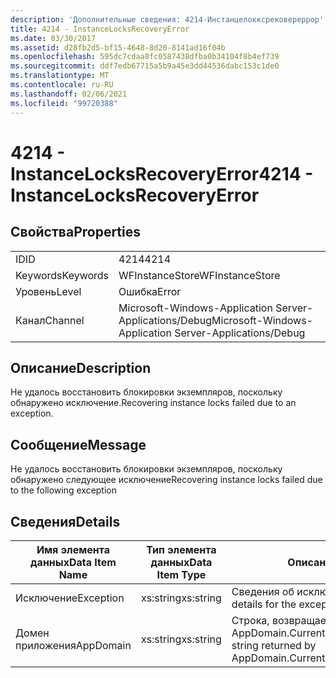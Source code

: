 ```yaml
---
description: 'Дополнительные сведения: 4214-Инстанцелокксрековереррор'
title: 4214 - InstanceLocksRecoveryError
ms.date: 03/30/2017
ms.assetid: d28fb2d5-bf15-4648-8d20-8141ad16f04b
ms.openlocfilehash: 595dc7cdaa8fc0587438dfba0b34104f8b4ef739
ms.sourcegitcommit: ddf7edb67715a5b9a45e3dd44536dabc153c1de0
ms.translationtype: MT
ms.contentlocale: ru-RU
ms.lasthandoff: 02/06/2021
ms.locfileid: "99720388"
---
```

# <a name="4214---instancelocksrecoveryerror"></a><span data-ttu-id="b55a7-103">4214 - InstanceLocksRecoveryError</span><span class="sxs-lookup"><span data-stu-id="b55a7-103">4214 - InstanceLocksRecoveryError</span></span>

## <a name="properties"></a><span data-ttu-id="b55a7-104">Свойства</span><span class="sxs-lookup"><span data-stu-id="b55a7-104">Properties</span></span>  
  
|||  
|-|-|  
|<span data-ttu-id="b55a7-105">ID</span><span class="sxs-lookup"><span data-stu-id="b55a7-105">ID</span></span>|<span data-ttu-id="b55a7-106">4214</span><span class="sxs-lookup"><span data-stu-id="b55a7-106">4214</span></span>|  
|<span data-ttu-id="b55a7-107">Keywords</span><span class="sxs-lookup"><span data-stu-id="b55a7-107">Keywords</span></span>|<span data-ttu-id="b55a7-108">WFInstanceStore</span><span class="sxs-lookup"><span data-stu-id="b55a7-108">WFInstanceStore</span></span>|  
|<span data-ttu-id="b55a7-109">Уровень</span><span class="sxs-lookup"><span data-stu-id="b55a7-109">Level</span></span>|<span data-ttu-id="b55a7-110">Ошибка</span><span class="sxs-lookup"><span data-stu-id="b55a7-110">Error</span></span>|  
|<span data-ttu-id="b55a7-111">Канал</span><span class="sxs-lookup"><span data-stu-id="b55a7-111">Channel</span></span>|<span data-ttu-id="b55a7-112">Microsoft-Windows-Application Server-Applications/Debug</span><span class="sxs-lookup"><span data-stu-id="b55a7-112">Microsoft-Windows-Application Server-Applications/Debug</span></span>|  
  
## <a name="description"></a><span data-ttu-id="b55a7-113">Описание</span><span class="sxs-lookup"><span data-stu-id="b55a7-113">Description</span></span>  

 <span data-ttu-id="b55a7-114">Не удалось восстановить блокировки экземпляров, поскольку обнаружено исключение.</span><span class="sxs-lookup"><span data-stu-id="b55a7-114">Recovering instance locks failed due to an exception.</span></span>  
  
## <a name="message"></a><span data-ttu-id="b55a7-115">Сообщение</span><span class="sxs-lookup"><span data-stu-id="b55a7-115">Message</span></span>  

 <span data-ttu-id="b55a7-116">Не удалось восстановить блокировки экземпляров, поскольку обнаружено следующее исключение</span><span class="sxs-lookup"><span data-stu-id="b55a7-116">Recovering instance locks failed due to the following exception</span></span>  
  
## <a name="details"></a><span data-ttu-id="b55a7-117">Сведения</span><span class="sxs-lookup"><span data-stu-id="b55a7-117">Details</span></span>  
  
|<span data-ttu-id="b55a7-118">Имя элемента данных</span><span class="sxs-lookup"><span data-stu-id="b55a7-118">Data Item Name</span></span>|<span data-ttu-id="b55a7-119">Тип элемента данных</span><span class="sxs-lookup"><span data-stu-id="b55a7-119">Data Item Type</span></span>|<span data-ttu-id="b55a7-120">Описание</span><span class="sxs-lookup"><span data-stu-id="b55a7-120">Description</span></span>|  
|--------------------|--------------------|-----------------|  
|<span data-ttu-id="b55a7-121">Исключение</span><span class="sxs-lookup"><span data-stu-id="b55a7-121">Exception</span></span>|<span data-ttu-id="b55a7-122">xs:string</span><span class="sxs-lookup"><span data-stu-id="b55a7-122">xs:string</span></span>|<span data-ttu-id="b55a7-123">Сведения об исключении</span><span class="sxs-lookup"><span data-stu-id="b55a7-123">The exception details for the exception</span></span>|  
|<span data-ttu-id="b55a7-124">Домен приложения</span><span class="sxs-lookup"><span data-stu-id="b55a7-124">AppDomain</span></span>|<span data-ttu-id="b55a7-125">xs:string</span><span class="sxs-lookup"><span data-stu-id="b55a7-125">xs:string</span></span>|<span data-ttu-id="b55a7-126">Строка, возвращаемая AppDomain.CurrentDomain.FriendlyName.</span><span class="sxs-lookup"><span data-stu-id="b55a7-126">The string returned by AppDomain.CurrentDomain.FriendlyName.</span></span>|
